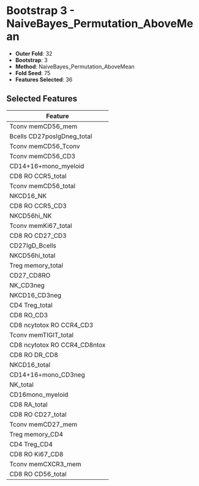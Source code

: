 # Bootstrap 3 - NaiveBayes_Permutation_AboveMean

- **Outer Fold**: 32
- **Bootstrap**: 3
- **Method**: NaiveBayes_Permutation_AboveMean
- **Fold Seed**: 75
- **Features Selected**: 36

## Selected Features

| Feature |
|---------|
| Tconv memCD56_mem |
| Bcells CD27posIgDneg_total |
| Tconv memCD56_Tconv |
| Tconv memCD56_CD3 |
| CD14+16+mono_myeloid |
| CD8 RO CCR5_total |
| Tconv memCD56_total |
| NKCD16_NK |
| CD8 RO CCR5_CD3 |
| NKCD56hi_NK |
| Tconv memKi67_total |
| CD8 RO CD27_CD3 |
| CD27IgD_Bcells |
| NKCD56hi_total |
| Treg memory_total |
| CD27_CD8RO |
| NK_CD3neg |
| NKCD16_CD3neg |
| CD4 Treg_total |
| CD8 RO_CD3 |
| CD8 ncytotox RO CCR4_CD3 |
| Tconv memTIGIT_total |
| CD8 ncytotox RO CCR4_CD8ntox |
| CD8 RO DR_CD8 |
| NKCD16_total |
| CD14+16+mono_CD3neg |
| NK_total |
| CD16mono_myeloid |
| CD8 RA_total |
| CD8 RO CD27_total |
| Tconv memCD27_mem |
| Treg memory_CD4 |
| CD4 Treg_CD4 |
| CD8 RO Ki67_CD8 |
| Tconv memCXCR3_mem |
| CD8 RO CD56_total |
